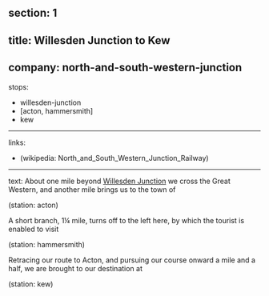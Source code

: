 ﻿section: 1
----
title: Willesden Junction to Kew
----
company: north-and-south-western-junction
----
stops:
- willesden-junction
- [acton, hammersmith]
- kew
----
links:
- (wikipedia: North_and_South_Western_Junction_Railway)
----
text: About one mile beyond [Willesden Junction](/stations/willesden-junction) we cross the Great Western, and another mile brings us to the town of

(station: acton)

A short branch, 1¼ mile, turns off to the left here, by which the tourist is enabled to visit

(station: hammersmith)

Retracing our route to Acton, and pursuing our course onward a mile and a half, we are brought to our destination at

(station: kew)
